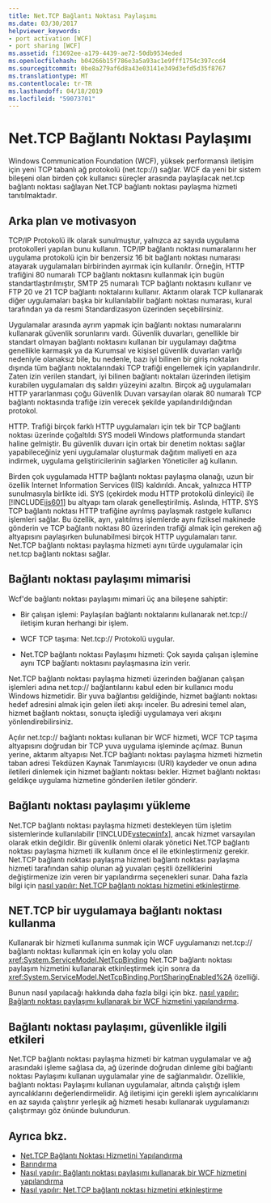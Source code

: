 ```yaml
---
title: Net.TCP Bağlantı Noktası Paylaşımı
ms.date: 03/30/2017
helpviewer_keywords:
- port activation [WCF]
- port sharing [WCF]
ms.assetid: f13692ee-a179-4439-ae72-50db9534eded
ms.openlocfilehash: b04266b15f786e3a5a93ac1e9fff1754c397ccd4
ms.sourcegitcommit: 0be8a279af6d8a43e03141e349d3efd5d35f8767
ms.translationtype: MT
ms.contentlocale: tr-TR
ms.lasthandoff: 04/18/2019
ms.locfileid: "59073701"
---
```

# <a name="nettcp-port-sharing"></a>Net.TCP Bağlantı Noktası Paylaşımı
Windows Communication Foundation (WCF), yüksek performanslı iletişim için yeni TCP tabanlı ağ protokolü (net.tcp://) sağlar. WCF da yeni bir sistem bileşeni olan birden çok kullanıcı süreçler arasında paylaşılacak net.tcp bağlantı noktası sağlayan Net.TCP bağlantı noktası paylaşma hizmeti tanıtılmaktadır.  
  
## <a name="background-and-motivation"></a>Arka plan ve motivasyon  
 TCP/IP Protokolü ilk olarak sunulmuştur, yalnızca az sayıda uygulama protokolleri yapılan bunu kullanın. TCP/IP bağlantı noktası numaralarını her uygulama protokolü için bir benzersiz 16 bit bağlantı noktası numarası atayarak uygulamaları birbirinden ayırmak için kullanılır. Örneğin, HTTP trafiğini 80 numaralı TCP bağlantı noktasını kullanmak için bugün standartlaştırılmıştır, SMTP 25 numaralı TCP bağlantı noktasını kullanır ve FTP 20 ve 21 TCP bağlantı noktalarını kullanır. Aktarım olarak TCP kullanarak diğer uygulamaları başka bir kullanılabilir bağlantı noktası numarası, kural tarafından ya da resmi Standardizasyon üzerinden seçebilirsiniz.  
  
 Uygulamalar arasında ayrım yapmak için bağlantı noktası numaralarını kullanarak güvenlik sorunlarını vardı. Güvenlik duvarları, genellikle bir standart olmayan bağlantı noktasını kullanan bir uygulamayı dağıtma genellikle karmaşık ya da Kurumsal ve kişisel güvenlik duvarları varlığı nedeniyle olanaksız bile, bu nedenle, bazı iyi bilinen bir giriş noktaları dışında tüm bağlantı noktalarındaki TCP trafiği engellemek için yapılandırılır. Zaten izin verilen standart, iyi bilinen bağlantı noktaları üzerinden iletişim kurabilen uygulamaları dış saldırı yüzeyini azaltın. Birçok ağ uygulamaları HTTP yararlanması çoğu Güvenlik Duvarı varsayılan olarak 80 numaralı TCP bağlantı noktasında trafiğe izin verecek şekilde yapılandırıldığından protokol.  
  
 HTTP. Trafiği birçok farklı HTTP uygulamaları için tek bir TCP bağlantı noktası üzerinde çoğaltıldı SYS modeli Windows platformunda standart haline gelmiştir. Bu güvenlik duvarı için ortak bir denetim noktası sağlar yapabileceğiniz yeni uygulamalar oluşturmak dağıtım maliyeti en aza indirmek, uygulama geliştiricilerinin sağlarken Yöneticiler ağ kullanın.  
  
 Birden çok uygulamada HTTP bağlantı noktası paylaşma olanağı, uzun bir özellik Internet Information Services (IIS) kaldırıldı. Ancak, yalnızca HTTP sunulmasıyla birlikte idi. SYS (çekirdek modu HTTP protokolü dinleyici) ile [!INCLUDE[iis601](../../../../includes/iis601-md.md)] bu altyapı tam olarak genelleştirilmiş. Aslında, HTTP. SYS TCP bağlantı noktası HTTP trafiğine ayrılmış paylaşmak rastgele kullanıcı işlemleri sağlar. Bu özellik, ayrı, yalıtılmış işlemlerde aynı fiziksel makinede gönderin ve TCP bağlantı noktası 80 üzerinden trafiği almak için gereken ağ altyapısını paylaşırken bulunabilmesi birçok HTTP uygulamaları tanır. Net.TCP bağlantı noktası paylaşma hizmeti aynı türde uygulamalar için net.tcp bağlantı noktası sağlar.  
  
## <a name="port-sharing-architecture"></a>Bağlantı noktası paylaşımı mimarisi  
 Wcf'de bağlantı noktası paylaşımı mimari üç ana bileşene sahiptir:  
  
-   Bir çalışan işlemi: Paylaşılan bağlantı noktalarını kullanarak net.tcp:// iletişim kuran herhangi bir işlem.  
  
-   WCF TCP taşıma: Net.tcp:// Protokolü uygular.  
  
-   Net.TCP bağlantı noktası Paylaşımı hizmeti: Çok sayıda çalışan işlemine aynı TCP bağlantı noktasını paylaşmasına izin verir.  
  
 Net.TCP bağlantı noktası paylaşma hizmeti üzerinden bağlanan çalışan işlemleri adına net.tcp:// bağlantılarını kabul eden bir kullanıcı modu Windows hizmetidir. Bir yuva bağlantısı geldiğinde, hizmet bağlantı noktası hedef adresini almak için gelen ileti akışı inceler. Bu adresini temel alan, hizmet bağlantı noktası, sonuçta işlediği uygulamaya veri akışını yönlendirebilirsiniz.  
  
 Açılır net.tcp:// bağlantı noktası kullanan bir WCF hizmeti, WCF TCP taşıma altyapısını doğrudan bir TCP yuva uygulama işleminde açılmaz. Bunun yerine, aktarım altyapısı Net.TCP bağlantı noktası paylaşma hizmeti hizmetin taban adresi Tekdüzen Kaynak Tanımlayıcısı (URI) kaydeder ve onun adına iletileri dinlemek için hizmet bağlantı noktası bekler.  Hizmet bağlantı noktası geldikçe uygulama hizmetine gönderilen iletiler gönderir.  
  
## <a name="installing-port-sharing"></a>Bağlantı noktası paylaşımı yükleme  
 Net.TCP bağlantı noktası paylaşma hizmeti destekleyen tüm işletim sistemlerinde kullanılabilir [!INCLUDE[vstecwinfx](../../../../includes/vstecwinfx-md.md)], ancak hizmet varsayılan olarak etkin değildir. Bir güvenlik önlemi olarak yönetici Net.TCP bağlantı noktası paylaşma hizmeti ilk kullanım önce el ile etkinleştirmeniz gerekir. Net.TCP bağlantı noktası paylaşma hizmeti bağlantı noktası paylaşma hizmeti tarafından sahip olunan ağ yuvaları çeşitli özelliklerini değiştirmenize izin veren bir yapılandırma seçenekleri sunar. Daha fazla bilgi için [nasıl yapılır: Net.TCP bağlantı noktası hizmetini etkinleştirme](../../../../docs/framework/wcf/feature-details/how-to-enable-the-net-tcp-port-sharing-service.md).  
  
## <a name="using-nettcp-port-sharing-in-an-application"></a>NET.TCP bir uygulamaya bağlantı noktası kullanma  
 Kullanarak bir hizmeti kullanıma sunmak için WCF uygulamanızı net.tcp:// bağlantı noktası kullanmak için en kolay yolu olan <xref:System.ServiceModel.NetTcpBinding> Net.TCP bağlantı noktası paylaşım hizmetini kullanarak etkinleştirmek için sonra da <xref:System.ServiceModel.NetTcpBinding.PortSharingEnabled%2A> özelliği.  
  
 Bunun nasıl yapılacağı hakkında daha fazla bilgi için bkz. [nasıl yapılır: Bağlantı noktası paylaşımı kullanarak bir WCF hizmetini yapılandırma](../../../../docs/framework/wcf/feature-details/how-to-configure-a-wcf-service-to-use-port-sharing.md).  
  
## <a name="security-implications-of-port-sharing"></a>Bağlantı noktası paylaşımı, güvenlikle ilgili etkileri  
 Net.TCP bağlantı noktası paylaşma hizmeti bir katman uygulamalar ve ağ arasındaki işleme sağlasa da, ağ üzerinde doğrudan dinleme gibi bağlantı noktası Paylaşımı kullanan uygulamalar yine de sağlanmalıdır. Özellikle, bağlantı noktası Paylaşımı kullanan uygulamalar, altında çalıştığı işlem ayrıcalıklarını değerlendirmelidir. Ağ iletişimi için gerekli işlem ayrıcalıklarını en az sayıda çalıştırır yerleşik ağ hizmeti hesabı kullanarak uygulamanızı çalıştırmayı göz önünde bulundurun.  
  
## <a name="see-also"></a>Ayrıca bkz.

- [Net.TCP Bağlantı Noktası Hizmetini Yapılandırma](../../../../docs/framework/wcf/feature-details/configuring-the-net-tcp-port-sharing-service.md)
- [Barındırma](../../../../docs/framework/wcf/feature-details/hosting.md)
- [Nasıl yapılır: Bağlantı noktası paylaşımı kullanarak bir WCF hizmetini yapılandırma](../../../../docs/framework/wcf/feature-details/how-to-configure-a-wcf-service-to-use-port-sharing.md)
- [Nasıl yapılır: Net.TCP bağlantı noktası hizmetini etkinleştirme](../../../../docs/framework/wcf/feature-details/how-to-enable-the-net-tcp-port-sharing-service.md)
